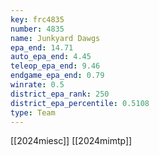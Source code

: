 ```yaml
---
key: frc4835
number: 4835
name: Junkyard Dawgs
epa_end: 14.71
auto_epa_end: 4.45
teleop_epa_end: 9.46
endgame_epa_end: 0.79
winrate: 0.5
district_epa_rank: 250
district_epa_percentile: 0.5108
type: Team
---
```

[[2024miesc]]
[[2024mimtp]]
